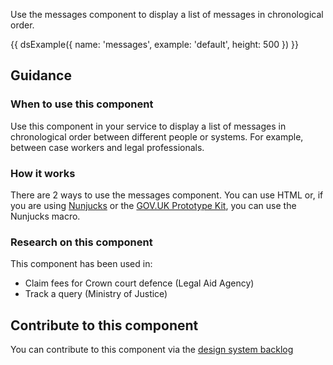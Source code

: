 Use the messages component to display a list of messages in chronological order.

{{ dsExample({
  name: 'messages',
  example: 'default',
  height: 500
}) }}

## Guidance

### When to use this component

Use this component in your service to display a list of messages in chronological order between different people or systems. For example, between case workers and legal professionals.

### How it works

There are 2 ways to use the messages component. You can use HTML or, if you are using [Nunjucks](https://mozilla.github.io/nunjucks/) or the [GOV.UK Prototype Kit](https://govuk-prototype-kit.herokuapp.com/), you can use the Nunjucks macro.

### Research on this component

This component has been used in:

- Claim fees for Crown court defence (Legal Aid Agency)
- Track a query (Ministry of Justice)

## Contribute to this component

You can contribute to this component via the [design system backlog](https://github.com/ministryofjustice/mojdt-design-system-backlog/)
